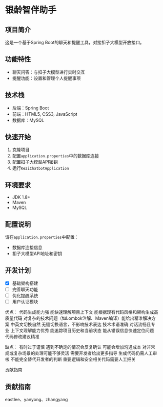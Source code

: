 # 银龄智伴助手

## 项目简介
这是一个基于Spring Boot的聊天和提醒工具，对接扣子大模型开放接口。

## 功能特性
- 聊天问答：与扣子大模型进行实时交互
- 提醒功能：设置和管理个人提醒事项

## 技术栈
- 后端：Spring Boot
- 前端：HTML5, CSS3, JavaScript
- 数据库：MySQL

## 快速开始
1. 克隆项目
2. 配置`application.properties`中的数据库连接
3. 配置扣子大模型API密钥
4. 运行`KeziChatbotApplication`

## 环境要求
- JDK 1.8+
- Maven
- MySQL

## 配置说明
请在`application.properties`中配置：
- 数据库连接信息
- 扣子大模型API地址和密钥

## 开发计划
- [x] 基础架构搭建
- [ ] 完善聊天功能
- [ ] 优化提醒系统
- [ ] 用户认证模块

优点：
代码生成能力强
能快速理解项目上下文
能根据现有代码风格和架构生成高质量代码
对复杂的技术问题（如Lombok注解、Maven编译）能给出精准解决方案
中英文切换自然
无缝切换语言，不影响技术表达
技术术语准确
对话流畅且专业
上下文理解能力优秀
能追踪项目历史和当前状态
能从错误信息快速定位问题
代码修改建议精准

缺点：
有时过于谨慎
遇到不确定的情况会反复确认
可能会增加沟通成本
对非常规或复杂场景的处理可能不够灵活
需要开发者给出更多指导
生成代码仍需人工审核
不能完全替代开发者的判断
重要逻辑和安全相关代码需要人工把关

贡献指南
## 贡献指南
eastlee、yanyong、zhangyang



